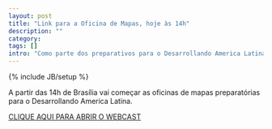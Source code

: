 ```yaml
---
layout: post
title: "Link para a Oficina de Mapas, hoje às 14h"
description: ""
category: 
tags: []
intro: "Como parte dos preparativos para o Desarrollando America Latina, as oficinas de  mapas vai acontecer hoje, a partir das 14h de Brasília. Veja o link aqui para acessar o webcast"
---
```

{% include JB/setup %}


A partir das 14h de Brasília vai começar as oficinas de mapas preparatórias para o Desarrollando America Latina.

[CLIQUE AQUI PARA ABRIR O WEBCAST](http://www.anymeeting.com/mapaslivres1)
